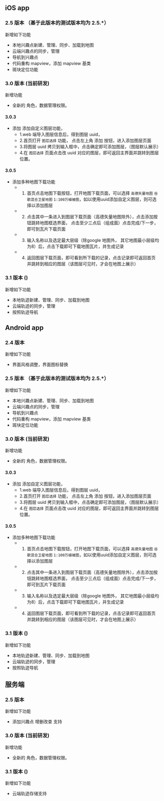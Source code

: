 ## iOS app
### 2.5 版本 （基于此版本的测试版本均为 2.5.*）
新增如下功能
- 本地兴趣点新建、管理、同步、加载到地图
- 云端兴趣点的同步，管理
- 导航到兴趣点
- 代码重构 mapview，添加 mapview 基类
- 斑块定位功能

### 3.0 版本 (当前研发)
新增功能
- 全新的 角色，数据管理权限。

#### 3.0.3 
- 添加 添加自定义图层功能，
  - 1.web 端导入图层信息后，得到图层 uuid，
  - 2.首页打开 `图层选择` 功能， 点击左上角 添加 按钮，进入添加图层页面
  - 3.将图层 uuid 拷贝到输入框中，点击确定即可添加图层，（图层默认展示）
  - 4.在 `图层选择` 页面点击改 uuid 对应的图层，即可返回主界面并跳转到图层位置。
#### 3.0.5
- 添加多种地图下载功能
  - 1. 首页点击地图下载按钮，打开地图下载页面，可以选择 `高德矢量地图` `谷歌混合卫星地图` `1:100万植被图`，如以使用uuid添加自定义图层，则可选择以添加图层
  - 2. 点击其中一条进入到图层下载页面（高德矢量地图除外），点击添加按钮跳转地图框选界面， 点击至少三点后（组成面）点击完成/下一步，即可到瓦片下载页面
  - 3. 输入名称以及选定最大层级（除google 地图外， 其它地图最小层级均为8）后，点击下载即可下载地图瓦片，并生成记录
  - 4. 返回图层下载页面，即可看到所下载的记录，点击记录即可返回首页并跳转到相应的图层（该图层可见时，才会在地图上展示）
### 3.1 版本 ()
新增如下功能
- 本地轨迹新建、管理、同步、加载到地图
- 云端轨迹的同步，管理
- 按照轨迹导航

## Android app
### 2.4 版本
新增如下功能
- 界面风格调整，界面图标替换

### 2.5 版本 （基于此版本的测试版本均为 2.5.*）
新增如下功能
- 本地兴趣点新建、管理、同步、加载到地图
- 云端兴趣点的同步，管理
- 导航到兴趣点
- 代码重构 mapview，添加 mapview 基类
- 斑块定位功能

### 3.0 版本 (当前研发)
新增功能
- 全新的 角色，数据管理权限。

#### 3.0.3 
- 添加 添加自定义图层功能，
  - 1.web 端导入图层信息后，得到图层 uuid，
  - 2.首页打开 `图层选择` 功能， 点击左上角 添加 按钮，进入添加图层页面
  - 3.将图层 uuid 拷贝到输入框中，点击确定即可添加图层，（图层默认展示）
  - 4.在 `图层选择` 页面点击改 uuid 对应的图层，即可返回主界面并跳转到图层位置。
#### 3.0.5
- 添加多种地图下载功能
  - 1. 首页点击地图下载按钮，打开地图下载页面，可以选择 `高德矢量地图` `谷歌混合卫星地图` `1:100万植被图`，如以使用uuid添加自定义图层，则可选择以添加图层
  - 2. 点击其中一条进入到图层下载页面（高德矢量地图除外），点击添加按钮跳转地图框选界面， 点击至少三点后（组成面）点击完成/下一步，即可到瓦片下载页面
  - 3. 输入名称以及选定最大层级（除google 地图外， 其它地图最小层级均为8）后，点击下载即可下载地图瓦片，并生成记录
  - 4. 返回图层下载页面，即可看到所下载的记录，点击记录即可返回首页并跳转到相应的图层（该图层可见时，才会在地图上展示）
### 3.1 版本 ()
新增如下功能
- 本地轨迹新建、管理、同步、加载到地图
- 云端轨迹的同步，管理
- 按照轨迹导航

## 服务端
### 2.5 版本
新增如下功能
- 添加兴趣点 增删改查 支持

### 3.0 版本 (当前研发)
新增功能
- 全新的 角色，数据管理权限。

### 3.1 版本 ()
新增如下功能
- 云端轨迹存储支持

